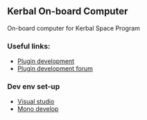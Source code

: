 ## Kerbal On-board Computer

On-board computer for Kerbal Space Program

### Useful links:
* [Plugin development](http://wiki.kerbalspaceprogram.com/wiki/Plugins)
* [Plugin development forum](http://forum.kerbalspaceprogram.com/forumdisplay.php/30-Plugin-Development-and-Projects)

### Dev env set-up
* [Visual studio](http://wiki.kerbalspaceprogram.com/wiki/Setting_up_Visual_Studio)
* [Mono develop](http://wiki.kerbalspaceprogram.com/wiki/Setting_up_MonoDevelop)

